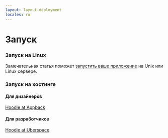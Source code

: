 ```yaml
---
layout: layout-deployment
locales: ru
---
```


# Запуск

### Запуск на Linux
Замечательная статья поможет <a href="../deployment/linux.html">запустить ваше приложение</a> на Unix или Linux сервере.

### Запуск на хостинге
#### Для дизайнеров
<a href="https://appback.com/">Hoodie at Appback</a>

#### Для разработчиков
<a href="https://wiki.uberspace.de/cool:hoodie">Hoodie at Uberspace</a>

